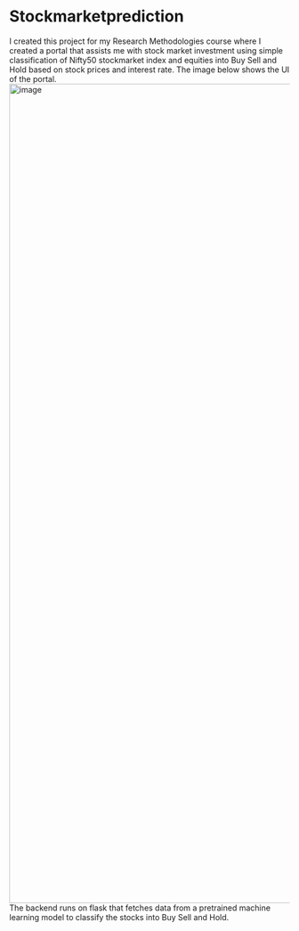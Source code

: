 # Stockmarketprediction
I created this project for my Research Methodologies course where I created a portal that assists me with stock market investment using simple classification of Nifty50 stockmarket index and equities into Buy Sell and Hold based on stock prices and interest rate. The image below shows the UI of the portal.
<img width="1470" alt="image" src="https://github.com/Shaksham22/Stockmarketprediction/assets/42165736/bc4afc14-4a28-412b-a943-423e1cc43367">
The backend runs on flask that fetches data from a pretrained machine learning model to classify the stocks into Buy Sell and Hold.
